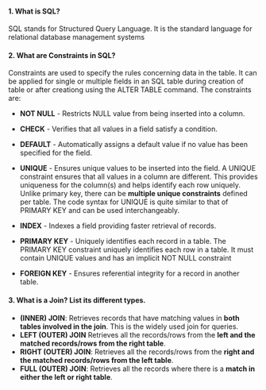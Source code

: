 #### 1. What is SQL?
SQL stands for Structured Query Language. It is the standard language for relational database management systems

#### 2. What are Constraints in SQL?
Constraints are used to specify the rules concerning data in the table. It can be applied for single or multiple fields in an SQL table during creation of table or after creationg using the ALTER TABLE command. The constraints are:

* **NOT NULL** - Restricts NULL value from being inserted into a column.
* **CHECK** - Verifies that all values in a field satisfy a condition.
* **DEFAULT** - Automatically assigns a default value if no value has been specified for the field.
* **UNIQUE** - Ensures unique values to be inserted into the field.
A UNIQUE constraint ensures that all values in a column are different. This provides uniqueness for the column(s) and helps identify each row uniquely. Unlike primary key, there can be **multiple unique constraints** defined per table. The code syntax for UNIQUE is quite similar to that of PRIMARY KEY and can be used interchangeably.

* **INDEX** - Indexes a field providing faster retrieval of records.
* **PRIMARY KEY**  - Uniquely identifies each record in a table.
The PRIMARY KEY constraint uniquely identifies each row in a table. It must contain UNIQUE values and has an implicit NOT NULL constraint

* **FOREIGN KEY**  - Ensures referential integrity for a record in another table.

#### 3. What is a Join? List its different types.
* **(INNER) JOIN**: Retrieves records that have matching values in **both tables involved in the join**. This is the widely used join for queries.
* **LEFT (OUTER) JOIN** Retrieves all the records/rows from the **left and the matched records/rows from the right table**.
* **RIGHT (OUTER) JOIN**: Retrieves all the records/rows from the **right and the matched records/rows from the left table**.
* **FULL (OUTER) JOIN**: Retrieves all the records where there is a **match in either the left or right table**.











